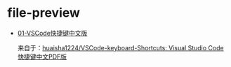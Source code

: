 # file-preview

- [01-VSCode快捷键中文版](./01-VSCode快捷键中文版.pdf) 

  来自于：[huaisha1224/VSCode-keyboard-Shortcuts: Visual Studio Code快捷键中文PDF版](https://github.com/huaisha1224/VSCode-keyboard-Shortcuts)

